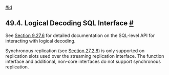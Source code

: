 [#id](#LOGICALDECODING-SQL)

## 49.4. Logical Decoding SQL Interface [#](#LOGICALDECODING-SQL)

See [Section 9.27.6](functions-admin#FUNCTIONS-REPLICATION) for detailed documentation on the SQL-level API for interacting with logical decoding.

Synchronous replication (see [Section 27.2.8](warm-standby#SYNCHRONOUS-REPLICATION)) is only supported on replication slots used over the streaming replication interface. The function interface and additional, non-core interfaces do not support synchronous replication.
